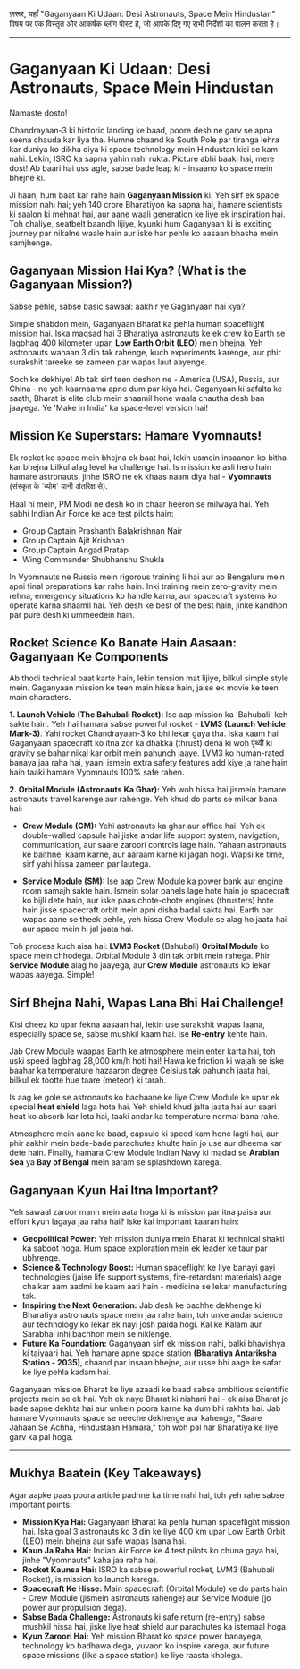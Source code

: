 ज़रूर, यहाँ "Gaganyaan Ki Udaan: Desi Astronauts, Space Mein Hindustan" विषय पर एक विस्तृत और आकर्षक ब्लॉग पोस्ट है, जो आपके दिए गए सभी निर्देशों का पालन करता है।

---

# Gaganyaan Ki Udaan: Desi Astronauts, Space Mein Hindustan

Namaste dosto!

Chandrayaan-3 ki historic landing ke baad, poore desh ne garv se apna seena chauda kar liya tha. Humne chaand ke South Pole par tiranga lehra kar duniya ko dikha diya ki space technology mein Hindustan kisi se kam nahi. Lekin, ISRO ka sapna yahin nahi rukta. Picture abhi baaki hai, mere dost! Ab baari hai uss agle, sabse bade leap ki - insaano ko space mein bhejne ki.

Ji haan, hum baat kar rahe hain **Gaganyaan Mission** ki. Yeh sirf ek space mission nahi hai; yeh 140 crore Bharatiyon ka sapna hai, hamare scientists ki saalon ki mehnat hai, aur aane waali generation ke liye ek inspiration hai. Toh chaliye, seatbelt baandh lijiye, kyunki hum Gaganyaan ki is exciting journey par nikalne waale hain aur iske har pehlu ko aasaan bhasha mein samjhenge.

## Gaganyaan Mission Hai Kya? (What is the Gaganyaan Mission?)

Sabse pehle, sabse basic sawaal: aakhir ye Gaganyaan hai kya?

Simple shabdon mein, Gaganyaan Bharat ka pehla human spaceflight mission hai. Iska maqsad hai 3 Bharatiya astronauts ke ek crew ko Earth se lagbhag 400 kilometer upar, **Low Earth Orbit (LEO)** mein bhejna. Yeh astronauts wahaan 3 din tak rahenge, kuch experiments karenge, aur phir surakshit tareeke se zameen par wapas laut aayenge.

Soch ke dekhiye! Ab tak sirf teen deshon ne - America (USA), Russia, aur China - ne yeh kaarnaama apne dum par kiya hai. Gaganyaan ki safalta ke saath, Bharat is elite club mein shaamil hone waala chautha desh ban jaayega. Ye 'Make in India' ka space-level version hai!

## Mission Ke Superstars: Hamare Vyomnauts!

Ek rocket ko space mein bhejna ek baat hai, lekin usmein insaanon ko bitha kar bhejna bilkul alag level ka challenge hai. Is mission ke asli hero hain hamare astronauts, jinhe ISRO ne ek khaas naam diya hai - **Vyomnauts** (संस्कृत के 'व्योम' यानी अंतरिक्ष से).

Haal hi mein, PM Modi ne desh ko in chaar heeron se milwaya hai. Yeh sabhi Indian Air Force ke ace test pilots hain:
- Group Captain Prashanth Balakrishnan Nair
- Group Captain Ajit Krishnan
- Group Captain Angad Pratap
- Wing Commander Shubhanshu Shukla

In Vyomnauts ne Russia mein rigorous training li hai aur ab Bengaluru mein apni final preparations kar rahe hain. Inki training mein zero-gravity mein rehna, emergency situations ko handle karna, aur spacecraft systems ko operate karna shaamil hai. Yeh desh ke best of the best hain, jinke kandhon par pure desh ki ummeedein hain.

## Rocket Science Ko Banate Hain Aasaan: Gaganyaan Ke Components

Ab thodi technical baat karte hain, lekin tension mat lijiye, bilkul simple style mein. Gaganyaan mission ke teen main hisse hain, jaise ek movie ke teen main characters.

**1. Launch Vehicle (The Bahubali Rocket):**
Ise aap mission ka 'Bahubali' keh sakte hain. Yeh hai hamara sabse powerful rocket - **LVM3 (Launch Vehicle Mark-3)**. Yahi rocket Chandrayaan-3 ko bhi lekar gaya tha. Iska kaam hai Gaganyaan spacecraft ko itna zor ka dhakka (thrust) dena ki woh पृथ्वी ki gravity se bahar nikal kar orbit mein pahunch jaaye. LVM3 ko human-rated banaya jaa raha hai, yaani ismein extra safety features add kiye ja rahe hain hain taaki hamare Vyomnauts 100% safe rahen.

**2. Orbital Module (Astronauts Ka Ghar):**
Yeh woh hissa hai jismein hamare astronauts travel karenge aur rahenge. Yeh khud do parts se milkar bana hai:

-   **Crew Module (CM):** Yehi astronauts ka ghar aur office hai. Yeh ek double-walled capsule hai jiske andar life support system, navigation, communication, aur saare zaroori controls lage hain. Yahaan astronauts ke baithne, kaam karne, aur aaraam karne ki jagah hogi. Wapsi ke time, sirf yahi hissa zameen par lautega.

-   **Service Module (SM):** Ise aap Crew Module ka power bank aur engine room samajh sakte hain. Ismein solar panels lage hote hain jo spacecraft ko bijli dete hain, aur iske paas chote-chote engines (thrusters) hote hain jisse spacecraft orbit mein apni disha badal sakta hai. Earth par wapas aane se theek pehle, yeh hissa Crew Module se alag ho jaata hai aur space mein hi jal jaata hai.

Toh process kuch aisa hai: **LVM3 Rocket** (Bahubali) **Orbital Module** ko space mein chhodega. Orbital Module 3 din tak orbit mein rahega. Phir **Service Module** alag ho jaayega, aur **Crew Module** astronauts ko lekar wapas aayega. Simple!

## Sirf Bhejna Nahi, Wapas Lana Bhi Hai Challenge!

Kisi cheez ko upar fekna aasaan hai, lekin use surakshit wapas laana, especially space se, sabse mushkil kaam hai. Ise **Re-entry** kehte hain.

Jab Crew Module waapas Earth ke atmosphere mein enter karta hai, toh uski speed lagbhag 28,000 km/h hoti hai! Hawa ke friction ki wajah se iske baahar ka temperature hazaaron degree Celsius tak pahunch jaata hai, bilkul ek tootte hue taare (meteor) ki tarah.

Is aag ke gole se astronauts ko bachaane ke liye Crew Module ke upar ek special **heat shield** laga hota hai. Yeh shield khud jalta jaata hai aur saari heat ko absorb kar leta hai, taaki andar ka temperature normal bana rahe.

Atmosphere mein aane ke baad, capsule ki speed kam hone lagti hai, aur phir aakhir mein bade-bade parachutes khulte hain jo use aur dheema kar dete hain. Finally, hamara Crew Module Indian Navy ki madad se **Arabian Sea** ya **Bay of Bengal** mein aaram se splashdown karega.

## Gaganyaan Kyun Hai Itna Important?

Yeh sawaal zaroor mann mein aata hoga ki is mission par itna paisa aur effort kyun lagaya jaa raha hai? Iske kai important kaaran hain:

-   **Geopolitical Power:** Yeh mission duniya mein Bharat ki technical shakti ka saboot hoga. Hum space exploration mein ek leader ke taur par ubhrenge.
-   **Science & Technology Boost:** Human spaceflight ke liye banayi gayi technologies (jaise life support systems, fire-retardant materials) aage chalkar aam aadmi ke kaam aati hain - medicine se lekar manufacturing tak.
-   **Inspiring the Next Generation:** Jab desh ke bachhe dekhenge ki Bharatiya astronauts space mein jaa rahe hain, toh unke andar science aur technology ko lekar ek nayi josh paida hogi. Kal ke Kalam aur Sarabhai inhi bachhon mein se niklenge.
-   **Future Ka Foundation:** Gaganyaan sirf ek mission nahi, balki bhavishya ki taiyaari hai. Yeh hamare apne space station **(Bharatiya Antariksha Station - 2035)**, chaand par insaan bhejne, aur usse bhi aage ke safar ke liye pehla kadam hai.

Gaganyaan mission Bharat ke liye azaadi ke baad sabse ambitious scientific projects mein se ek hai. Yeh ek naye Bharat ki nishani hai - ek aisa Bharat jo bade sapne dekhta hai aur unhein poora karne ka dum bhi rakhta hai. Jab hamare Vyomnauts space se neeche dekhenge aur kahenge, "Saare Jahaan Se Achha, Hindustaan Hamara," toh woh pal har Bharatiya ke liye garv ka pal hoga.

---

## Mukhya Baatein (Key Takeaways)

Agar aapke paas poora article padhne ka time nahi hai, toh yeh rahe sabse important points:

-   **Mission Kya Hai:** Gaganyaan Bharat ka pehla human spaceflight mission hai. Iska goal 3 astronauts ko 3 din ke liye 400 km upar Low Earth Orbit (LEO) mein bhejna aur safe wapas laana hai.
-   **Kaun Ja Raha Hai:** Indian Air Force ke 4 test pilots ko chuna gaya hai, jinhe "Vyomnauts" kaha jaa raha hai.
-   **Rocket Kaunsa Hai:** ISRO ka sabse powerful rocket, LVM3 (Bahubali Rocket), is mission ko launch karega.
-   **Spacecraft Ke Hisse:** Main spacecraft (Orbital Module) ke do parts hain - Crew Module (jismein astronauts rahenge) aur Service Module (jo power aur propulsion dega).
-   **Sabse Bada Challenge:** Astronauts ki safe return (re-entry) sabse mushkil hissa hai, jiske liye heat shield aur parachutes ka istemaal hoga.
-   **Kyun Zaroori Hai:** Yeh mission Bharat ko space power banayega, technology ko badhawa dega, yuvaon ko inspire karega, aur future space missions (like a space station) ke liye raasta kholega.